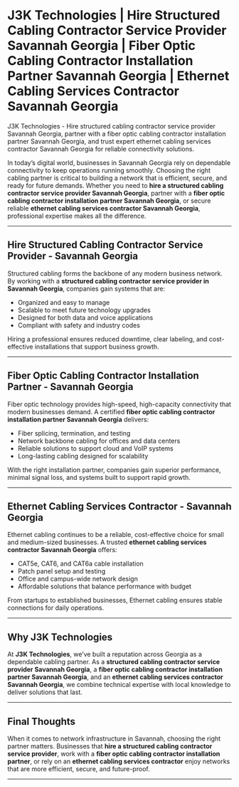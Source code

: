 
# J3K Technologies | Hire Structured Cabling Contractor Service Provider Savannah Georgia | Fiber Optic Cabling Contractor Installation Partner Savannah Georgia | Ethernet Cabling Services Contractor Savannah Georgia  

J3K Technologies - Hire structured cabling contractor service provider Savannah Georgia, partner with a fiber optic cabling contractor installation partner Savannah Georgia, and trust expert ethernet cabling services contractor Savannah Georgia for reliable connectivity solutions.  

In today’s digital world, businesses in Savannah Georgia rely on dependable connectivity to keep operations running smoothly. Choosing the right cabling partner is critical to building a network that is efficient, secure, and ready for future demands. Whether you need to **hire a structured cabling contractor service provider Savannah Georgia**, partner with a **fiber optic cabling contractor installation partner Savannah Georgia**, or secure reliable **ethernet cabling services contractor Savannah Georgia**, professional expertise makes all the difference.  

---

## Hire Structured Cabling Contractor Service Provider - Savannah Georgia  

Structured cabling forms the backbone of any modern business network. By working with a **structured cabling contractor service provider in Savannah Georgia**, companies gain systems that are:  

- Organized and easy to manage  
- Scalable to meet future technology upgrades  
- Designed for both data and voice applications  
- Compliant with safety and industry codes  

Hiring a professional ensures reduced downtime, clear labeling, and cost-effective installations that support business growth.  

---

## Fiber Optic Cabling Contractor Installation Partner - Savannah Georgia  

Fiber optic technology provides high-speed, high-capacity connectivity that modern businesses demand. A certified **fiber optic cabling contractor installation partner Savannah Georgia** delivers:  

- Fiber splicing, termination, and testing  
- Network backbone cabling for offices and data centers  
- Reliable solutions to support cloud and VoIP systems  
- Long-lasting cabling designed for scalability  

With the right installation partner, companies gain superior performance, minimal signal loss, and systems built to support rapid growth.  

---

## Ethernet Cabling Services Contractor - Savannah Georgia  

Ethernet cabling continues to be a reliable, cost-effective choice for small and medium-sized businesses. A trusted **ethernet cabling services contractor Savannah Georgia** offers:  

- CAT5e, CAT6, and CAT6a cable installation  
- Patch panel setup and testing  
- Office and campus-wide network design  
- Affordable solutions that balance performance with budget  

From startups to established businesses, Ethernet cabling ensures stable connections for daily operations.  

---

## Why J3K Technologies  

At **J3K Technologies**, we’ve built a reputation across Georgia as a dependable cabling partner. As a **structured cabling contractor service provider Savannah Georgia**, a **fiber optic cabling contractor installation partner Savannah Georgia**, and an **ethernet cabling services contractor Savannah Georgia**, we combine technical expertise with local knowledge to deliver solutions that last.  

---

## Final Thoughts  

When it comes to network infrastructure in Savannah, choosing the right partner matters. Businesses that **hire a structured cabling contractor service provider**, work with a **fiber optic cabling contractor installation partner**, or rely on an **ethernet cabling services contractor** enjoy networks that are more efficient, secure, and future-proof.  

---

